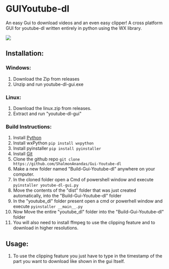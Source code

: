 # GUIYoutube-dl
An easy Gui to download videos and an even easy clipper!
A cross platform GUI for youtube-dl written entirely in python using the WX library.

<img src='https://github.com/Shalmon123/GUIYoutube-dl/blob/main/gui v2.0.png?raw=true'>

## Installation:
### Windows:
1) Download the Zip from releases
2) Unzip and run youtube-dl-gui.exe

### Linux:
1) Download the linux.zip from releases.
2) Extract and run "youtube-dl-gui"

### Build Instructions:
1) Install [Python](https://www.python.org/downloads/)
2) Install wxPython `pip install wxpython`
3) Install pyinstaller `pip install pyinstaller`
4) Install [Git](https://git-scm.com/downloads)
5) Clone the github repo `git clone https://github.com/ShalmonAnandas/Gui-Youtube-dl`
6) Make a new folder named "Build-Gui-Youtube-dl" anywhere on your computer.
7) In the cloned folder open a Cmd of powershell window and execute `pyinstaller youtube-dl-gui.py`
8) Move the contents of the "dist" folder that was just created automatically, into the "Build-Gui-Youtube-dl" folder
9) In the "youtube_dl" folder present open a cmd or powerhell window and execute `pyinstaller __main__.py`
10) Now Move the entire "youtube_dl" folder into the "Build-Gui-Youtube-dl" folder
11) You will also need to install ffmpeg to use the clipping feature and to download in higher resolutions.

## Usage:
1) To use the clipping feature you just have to type in the timestamp of the part you want to download like shown in the gui Itself.


